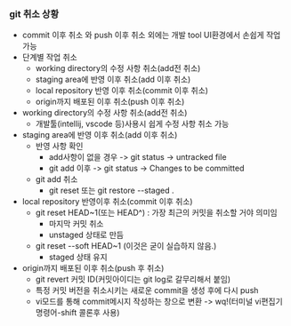 ### git 취소 상황
* commit 이후 취소 와 push 이후 취소 외에는 개발 tool UI환경에서 손쉽게 작업 가능
* 단계별 작업 취소
    - working directory의 수정 사항 취소(add전 취소)
    - staging area에 반영 이후 취소(add 이후 취소)
    - local repository 반영 이후 취소(commit 이후 취소)
    - origin까지 배포된 이후 취소(push 이후 취소)
* working directory의 수정 사항 취소(add전 취소)
    - 개발툴(intellij, vscode 등)사용시 쉽게 수정 사항 취소 가능
* staging area에 반영 이후 취소(add 이후 취소)
    - 반영 사항 확인
        - add사항이 없을 경우 -> git status -> untracked file
        - git add 이후 -> git status -> Changes to be committed
    - git add 취소
        - git reset 또는 git restore --staged .
* local repository 반영이후 취소(commit 이후 취소)
    - git reset HEAD~1(또는 HEAD^) : 가장 최근의 커밋을 취소할 거야 의미임
        - 마지막 커밋 취소
        - unstaged 상태로 만듬
    - git reset --soft HEAD~1 (이것은 굳이 실습하지 않음.)
        - staged 상태 유지
* origin까지 배포된 이후 취소(push 후 취소)
    - git revert 커밋 ID(커밋아이디는 git log로 갈무리해서 붙임)
    - 특정 커밋 버전을 취소시키는 새로운  commit을 생성 후에 다시 push     
    - vi모드를 통해 commit메시지 작성하는 창으로 변환 -> wq!(터미널 vi편집기명령어-shift 콜론후 사용)
